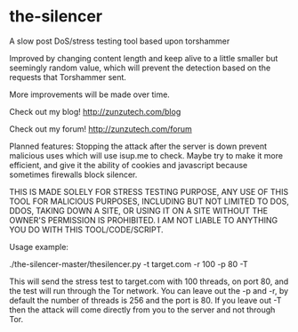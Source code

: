 # the-silencer
A slow post DoS/stress testing tool based upon torshammer

Improved by changing content length and keep alive to a little smaller but seemingly random value, which will prevent the detection based on the requests that Torshammer sent.

More improvements will be made over time.

Check out my blog! http://zunzutech.com/blog

Check out my forum! http://zunzutech.com/forum

Planned features: Stopping the attack after the server is down prevent malicious uses which will use isup.me to check. Maybe try to make it more efficient, and give it the ability of cookies and javascript because sometimes firewalls block silencer.



THIS IS MADE SOLELY FOR STRESS TESTING PURPOSE, ANY USE OF THIS TOOL FOR MALICIOUS PURPOSES, INCLUDING BUT NOT LIMITED TO DOS, DDOS, TAKING DOWN A SITE, OR USING IT ON A SITE WITHOUT THE OWNER'S PERMISSION IS PROHIBITED. I AM NOT LIABLE TO ANYTHING YOU DO WITH THIS TOOL/CODE/SCRIPT.

Usage example:

./the-silencer-master/thesilencer.py -t target.com -r 100 -p 80 -T

This will send the stress test to target.com with 100 threads, on port 80, and the test will run through the Tor network. You can leave out the -p and -r, by default the number of threads is 256 and the port is 80. If you leave out -T then the attack will come directly from you to the server and not through Tor.



